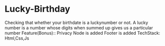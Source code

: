 # Lucky-Birthday
Checking that whether your birthdate is a luckynumber or not.
A lucky number is a number whose digits when summed up gives us a particular number
Feature(Bonus)::
Privacy Node is added
Footer is added
TechStack: Html,Css,Js
